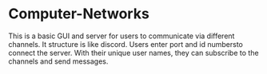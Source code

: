 # Computer-Networks
This is a basic GUI and server for users to communicate via different channels. It structure is like discord. Users enter port and id numbersto connect the server. With their unique user names, they can subscribe to the channels and send messages.
